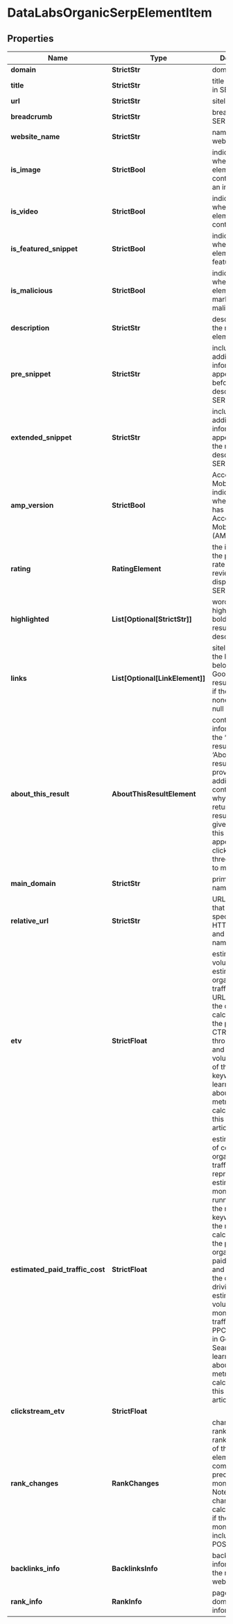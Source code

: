 # DataLabsOrganicSerpElementItem


## Properties

| Name | Type | Description | Notes |
|------------ | ------------- | ------------- | -------------|
**domain** | **StrictStr** | domain in SERP |[optional]|
**title** | **StrictStr** | title of the result in SERP |[optional]|
**url** | **StrictStr** | sitelink URL |[optional]|
**breadcrumb** | **StrictStr** | breadcrumb in SERP |[optional]|
**website_name** | **StrictStr** | name of the website in SERP |[optional]|
**is_image** | **StrictBool** | indicates whether the element contains an image |[optional]|
**is_video** | **StrictBool** | indicates whether the element contains a video |[optional]|
**is_featured_snippet** | **StrictBool** | indicates whether the element is a featured_snippet |[optional]|
**is_malicious** | **StrictBool** | indicates whether the element is marked as malicious |[optional]|
**description** | **StrictStr** | description of the results element in SERP |[optional]|
**pre_snippet** | **StrictStr** | includes additional information appended before the result description in SERP |[optional]|
**extended_snippet** | **StrictStr** | includes additional information appended after the result description in SERP |[optional]|
**amp_version** | **StrictBool** | Accelerated Mobile Pages<br>indicates whether an item has the Accelerated Mobile Page (AMP) version |[optional]|
**rating** | **RatingElement** | the item’s rating <br>the popularity rate based on reviews and displayed in SERP |[optional]|
**highlighted** | **List[Optional[StrictStr]]** | words highlighted in bold within the results description |[optional]|
**links** | **List[Optional[LinkElement]]** | sitelinks<br>the links shown below some of Google’s search results<br>if there are none, equals null |[optional]|
**about_this_result** | **AboutThisResultElement** | contains information from the ‘About this result’ panel<br>‘About this result’ panel provides additional context about why Google returned this result for the given query;<br>this feature appears after clicking on the three dots next to most results |[optional]|
**main_domain** | **StrictStr** | primary domain name in SERP |[optional]|
**relative_url** | **StrictStr** | URL in SERP that does not specify the HTTPs protocol and domain name |[optional]|
**etv** | **StrictFloat** | estimated traffic volume<br>estimated organic monthly traffic a featured URL delivers to the domain<br>calculated as the product of CTR (click-through-rate) and search volume values of the returned keyword<br>learn more about how the metric is calculated in this help center article |[optional]|
**estimated_paid_traffic_cost** | **StrictFloat** | estimated cost of converting organic search traffic into paid<br>represents the estimated monthly cost of running ads for the returned keyword<br>the metric is calculated as the product of organic etv and paid cpc values and indicates the cost of driving the estimated volume of monthly organic traffic through PPC advertising in Google Search<br>learn more about how the metric is calculated in this help center article |[optional]|
**clickstream_etv** | **StrictFloat** |  |[optional]|
**rank_changes** | **RankChanges** | changes in rankings<br>ranking changes of the SERP element compared to the preceding month;<br>Note: the changes are calculated even if the preceding month is not included in a POST request |[optional]|
**backlinks_info** | **BacklinksInfo** | backlinks information for the ranked website |[optional]|
**rank_info** | **RankInfo** | page and domain rank information |[optional]|
